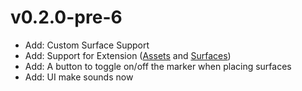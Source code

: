 # v0.2.0-pre-6
- Add: Custom Surface Support
- Add: Support for Extension ([Assets](https://github.com/AlphaGaming7780/ELT-Assets) and [Surfaces](https://github.com/AlphaGaming7780/ELT-Surfaces))
- Add: A button to toggle on/off the marker when placing surfaces
- Add: UI make sounds now